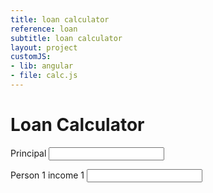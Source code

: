 ```yaml
---
title: loan calculator
reference: loan
subtitle: loan calculator
layout: project
customJS:
- lib: angular
- file: calc.js
---
```



<div ng-app>
<div ng-controller="Calculator">
	
<h1 class="title">Loan Calculator</h1>

<label>Principal</label>
<input ng-model="principal" type="text">

<label>Person 1 income 1</label>
<input type="text">


</div>
</div>
